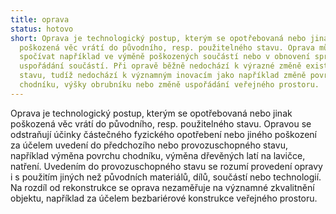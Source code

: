 ```yaml
---
title: oprava
status: hotovo
short: Oprava je technologický postup, kterým se opotřebovaná nebo jinak
  poškozená věc vrátí do původního, resp. použitelného stavu. Oprava může
  spočívat například ve výměně poškozených součástí nebo v obnovení správného
  uspořádání součástí. Při opravě běžně nedochází k výrazné změně existujícího
  stavu, tudíž nedochází k významným inovacím jako například změně povrchu
  chodníku, výšky obrubníku nebo změně uspořádání veřejného prostoru.
---
```

Oprava je technologický postup, kterým se opotřebovaná nebo jinak poškozená věc vrátí do původního, resp. použitelného stavu. Opravou se odstraňují účinky částečného fyzického opotřebení nebo jiného poškození za účelem uvedení do předchozího nebo provozuschopného stavu, například výměna povrchu chodníku, výměna dřevěných latí na lavičce, natření. Uvedením do provozuschopného stavu se rozumí provedení opravy i s použitím jiných než původních materiálů, dílů, součástí nebo technologií. Na rozdíl od rekonstrukce se oprava nezaměřuje na významné zkvalitnění objektu, například za účelem bezbariérové konstrukce veřejného prostoru.
